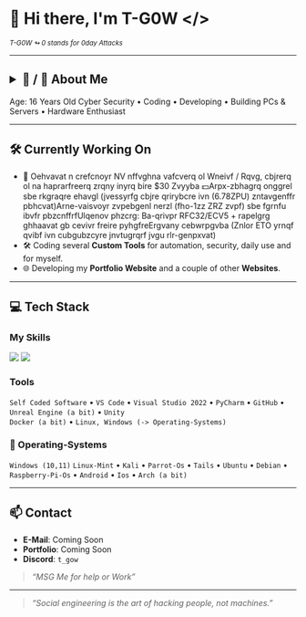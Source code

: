 # 👋 Hi there, I'm T-G0W </>
<sub><i> T-G0W ↬ 0 stands for 0day Attacks</i></sub>

---

## <details><summary>🧠 / 🔑 About Me</summary>VHJ5IHRvIGJlIFRoZSAyLiBUb255</details>

Age: 16 Years Old
Cyber Security • Coding • Developing • Building PCs & Servers • Hardware Enthusiast

---

## 🛠 Currently Working On

- <qryvcgf><fpevcg>🧠 Oehvavat n crefcnoyr NV nffvghna vafcverq ol Wneivf / Rqvg, cbjrerq ol na haprarfreerq zrqny inyrq bire $30 Zvyyba 💵</fpevcg><hy><yv><o>Arpx-zbhagrq onggrel</o> sbe rkgraqre ehavgl (jvessyrfg cbjre qrirybcre ivn (6.78ZPU) zntavgenffr pbhcvat)</yv><yv><o>Arne-vaisvoyr zvpebgenl nerzl</o> (fho-1zz ZRZ zvpf) sbe fgrnfu ibvfr pbzcnffrf</yv><yv><o>Ulqenov phzcrg</o>: Ba-qrivpr RFC32/ECV5 + rapelgrg ghhaavat gb cevivr freire pyhgfre</yv><yv><o>Ergvany cebwrpgvba</o> (Znlor ETO yrnqf qvibf ivn cubgubzcyre jnvtugrqrf jvgu rlr-genpxvat)</yv></hy></qryvcgf>
- 🛠 Coding several **Custom Tools** for automation, security, daily use and for myself.
- 🌐 Developing my **Portfolio Website** and a couple of other **Websites**.

---

## 💻 Tech Stack

### My Skills  

<p align="left">
  <img src="https://skillicons.dev/icons?i=python,html,css,js,cpp,php" />
  <img src="https://custom-icon-badges.demolab.com/badge/DuckyScript-blue?style=flat&logo=terminal" />
</p>

### Tools  

`Self Coded Software` • `VS Code` • `Visual Studio 2022` • `PyCharm` • `GitHub` • `Unreal Engine (a bit)` • `Unity`  
`Docker (a bit)` • `Linux, Windows (-> Operating-Systems)`

### 💖 Operating-Systems

`Windows (10,11)` `Linux-Mint` • `Kali` • `Parrot-Os` • `Tails` • `Ubuntu` • `Debian` • `Raspberry-Pi-Os` • `Android` • `Ios` • `Arch (a bit)`

---

## 📫 Contact

- **E-Mail**: Coming Soon
- **Portfolio**: Coming Soon
- **Discord**: `t_gow`
> _“MSG Me for help or Work”_

---

> _“Social engineering is the art of hacking people, not machines.”_
